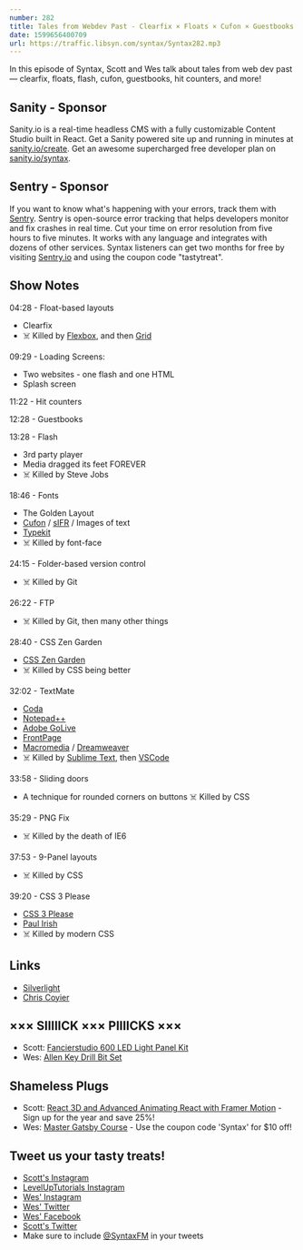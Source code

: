 ```yaml
---
number: 282
title: Tales from Webdev Past - Clearfix × Floats × Cufon × Guestbooks × PNG Fix × More!
date: 1599656400709
url: https://traffic.libsyn.com/syntax/Syntax282.mp3
---
```


In this episode of Syntax, Scott and Wes talk about tales from web dev past — clearfix, floats, flash, cufon, guestbooks, hit counters, and more!

## Sanity - Sponsor
Sanity.io is a real-time headless CMS with a fully customizable Content Studio built in React. Get a Sanity powered site up and running in minutes at [sanity.io/create](https://www.sanity.io/create). Get an awesome supercharged free developer plan on [sanity.io/syntax](https://www.sanity.io/syntax).

## Sentry - Sponsor
If you want to know what's happening with your errors, track them with [Sentry](https://sentry.io/). Sentry is open-source error tracking that helps developers monitor and fix crashes in real time. Cut your time on error resolution from five hours to five minutes. It works with any language and integrates with dozens of other services. Syntax listeners can get two months for free by visiting [Sentry.io](https://sentry.io/) and using the coupon code "tastytreat".

## Show Notes

04:28 - Float-based layouts
* Clearfix
* ☠️ Killed by [Flexbox](https://developer.mozilla.org/en-US/docs/Web/CSS/CSS_Flexible_Box_Layout/Basic_Concepts_of_Flexbox), and then [Grid](https://developer.mozilla.org/en-US/docs/Web/CSS/CSS_Grid_Layout)

09:29 - Loading Screens:
* Two websites - one flash and one HTML
* Splash screen

11:22 - Hit counters

12:28 - Guestbooks

13:28 - Flash
* 3rd party player
* Media dragged its feet FOREVER
* ☠️ Killed by Steve Jobs

18:46 - Fonts
* The Golden Layout
* [Cufon](http://cufon.shoqolate.com/generate/) / [sIFR](https://en.wikipedia.org/wiki/Scalable_Inman_Flash_Replacement) / Images of text
* [Typekit](https://typekit.com/)
* ☠️ Killed by font-face

24:15 - Folder-based version control
* ☠️ Killed by Git

26:22 - FTP
* ☠️ Killed by Git, then many other things

28:40 - CSS Zen Garden
* [CSS Zen Garden](http://www.csszengarden.com/)
* ☠️ Killed by CSS being better

32:02 - TextMate
* [Coda](https://panic.com/coda/)
* [Notepad++](https://notepad-plus-plus.org/)
* [Adobe GoLive](https://en.wikipedia.org/wiki/Adobe_GoLive)
* [FrontPage](https://en.wikipedia.org/wiki/Microsoft_FrontPage)
* [Macromedia](https://en.wikipedia.org/wiki/Macromedia) / [Dreamweaver](https://www.adobe.com/products/dreamweaver.html)
* ☠️ Killed by [Sublime Text](https://www.sublimetext.com/), then [VSCode](https://code.visualstudio.com/)

33:58 - Sliding doors
* A technique for rounded corners on buttons
☠️ Killed by CSS

35:29 - PNG Fix
* ☠️ Killed by the death of IE6

37:53 - 9-Panel layouts
* ☠️ Killed by CSS

39:20 - CSS 3 Please
* [CSS 3 Please](https://css3please.com/)
* [Paul Irish](https://www.paulirish.com/)
* ☠️ Killed by modern CSS

## Links
* [Silverlight](https://www.microsoft.com/silverlight/)
* [Chris Coyier](https://chriscoyier.net/)

## ××× SIIIIICK ××× PIIIICKS ×××
* Scott: [Fancierstudio 600 LED Light Panel Kit](https://amzn.to/3beDZYz)
* Wes: [Allen Key Drill Bit Set](https://amzn.to/3juGFnJ) 

## Shameless Plugs
* Scott: [React 3D and Advanced Animating React with Framer Motion](https://www.leveluptutorials.com/pro) - Sign up for the year and save 25%!
* Wes: [Master Gatsby Course](https://mastergatsby.com/) - Use the coupon code 'Syntax' for $10 off!

## Tweet us your tasty treats!
* [Scott's Instagram](https://www.instagram.com/stolinski/)
* [LevelUpTutorials Instagram](https://www.instagram.com/LevelUpTutorials/)
* [Wes' Instagram](https://www.instagram.com/wesbos/)
* [Wes' Twitter](https://twitter.com/wesbos)
* [Wes' Facebook](https://www.facebook.com/wesbos.developer)
* [Scott's Twitter](https://twitter.com/stolinski)
* Make sure to include [@SyntaxFM](https://twitter.com/SyntaxFM) in your tweets